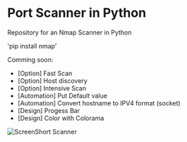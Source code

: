 
# Port Scanner in Python
Repository for an Nmap Scanner in Python

'pip install nmap'

Comming soon:

- [Option] Fast Scan
- [Option] Host discovery
- [Option] Intensive Scan
- [Automation] Put Default value
- [Automation] Convert hostname to IPV4 format (socket)
- [Design] Progess Bar
- [Design] Color with Colorama


![ScreenShort Scanner](https://user-images.githubusercontent.com/85348372/120866331-f963e200-c58f-11eb-80c9-80baecd3af77.png)
